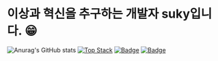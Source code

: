 # 이상과 혁신을 추구하는 개발자 suky입니다. 😁

![Anurag's GitHub stats](https://github-readme-stats.vercel.app/api?username=0xsuky&show_icons=true&theme=radical)
[![Top Stack](https://widget.realdeveloper.pro/api/top?stack=Java,Spring,Typescript)](https://github.com/kijepark)
[![Badge](https://widget.realdeveloper.pro/api/badge?title=Languages%20and%20Framework&badges=Java,Spring,TypeScript,JavaScript,Express.js,React,Python,C,Socket.io)](https://github.com/kijepark)
[![Badge](https://widget.realdeveloper.pro/api/badge?title=Database%20and%20DevOps&badges=JPA,MySQL,Querydsl,Github,Github%20Action,Docker)](https://github.com/kijepark)
